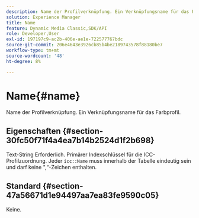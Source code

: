 ```yaml
---
description: Name der Profilverknüpfung. Ein Verknüpfungsname für das Farbprofil.
solution: Experience Manager
title: Name
feature: Dynamic Media Classic,SDK/API
role: Developer,User
exl-id: 197197c9-ac2b-406e-ae1e-722577767bdc
source-git-commit: 206e4643e3926cb85b4be2189743578f88180be7
workflow-type: tm+mt
source-wordcount: '48'
ht-degree: 8%

---
```


# Name{#name}

Name der Profilverknüpfung. Ein Verknüpfungsname für das Farbprofil.

## Eigenschaften {#section-30fc50f71f4a4ea7b14b2524d1f2b698}

Text-String Erforderlich. Primärer Indexschlüssel für die ICC-Profilzuordnung. Jeder `icc::Name` muss innerhalb der Tabelle eindeutig sein und darf keine &quot;,“-Zeichen enthalten.

## Standard {#section-47a56671d1e94497aa7ea83fe9590c05}

Keine.
